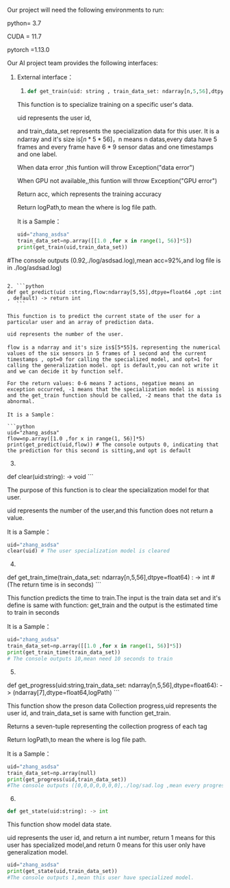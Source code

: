 Our project will need the following environments to run:

python= 3.7

CUDA = 11.7

pytorch =1.13.0

Our AI project team provides the following interfaces:

1. External interface：

   1. ```python
      def get_train(uid: string , train_data_set: ndarray[n,5,56],dtpye=float64) -> return (acc,logPath);
      ```

   This function is to specialize training on a specific user's data.

   uid represents the user id, 

   and train_data_set represents the specialization data for this user. It is a ndarray and it's size is$[n*5*56]$，n means n datas,every data have 5 frames and every frame have $6*9$ sensor datas and one timestamps and one label.

   When data error ,this funtion will throw Exception("data error")

   When GPU not available,,this funtion will throw Exception("GPU error")

   Return acc, which represents the training accuracy

   Return logPath,to mean the where is log file path.

   It is a Sample：
   
   ```python
   uid="zhang_asdsa"
   train_data_set=np.array([[1.0 ,for x in range(1, 56)]*5])
   print(get_train(uid,train_data_set))
#The console outputs (0.92,./log/asdsad.log),mean acc=92%,and log file is in ./log/asdsad.log)
   ```
   
   2. ```python
   def get_predict(uid :string,flow:ndarray[5,55],dtpye=float64 ,opt :int , default) -> return int
      ```

   This function is to predict the current state of the user for a particular user and an array of prediction data.

   uid represents the number of the user.

   flow is a ndarray and it's size is$[5*55]$，representing the numerical values of the six sensors in 5 frames of 1 second and the current timestamps , opt=0 for calling the specialized model, and opt=1 for calling the generalization model. opt is default,you can not write it and we can decide it by function self.

   For the return values: 0-6 means 7 actions, negative means an exception occurred, -1 means that the specialization model is missing and the get_train function should be called, -2 means that the data is abnormal.

   It is a Sample：
   
   ```python
   uid="zhang_asdsa"
   flow=np.array([1.0 ,for x in range(1, 56)]*5)
print(get_predict(uid,flow)) # The console outputs 0, indicating that the prediction for this second is sitting,and opt is default
   ```
   
   3. ```python
   def clear(uid:string): -> void
      ```

   The purpose of this function is to clear the specialization model for that user.

   uid represents the number of the user,and this function does not return a value.

   It is a Sample：
   
   ```python
   uid="zhang_asdsa"
clear(uid) # The user specialization model is cleared
   ```
   
   4. ```python
   def get_train_time(train_data_set: ndarray[n,5,56],dtpye=float64) : -> int #(The return time is in seconds)
      ```

   This function predicts the time to train.The input is the train data set and it's define is same with function: get_train and the output is the estimated time to train in seconds

   It is a Sample：
   
   ```python
   uid="zhang_asdsa"
   train_data_set=np.array([[1.0 ,for x in range(1, 56)]*5])
   print(get_train_time(train_data_set))
# The console outputs 10,mean need 10 seconds to train
   ```
   
   5. ```python
   def get_progress(uid:string,train_data_set: ndarray[n,5,56],dtype=float64): -> (ndarray[7],dtype=float64,logPath)
      ```

   This function show the preson data Collection progress,uid represents the user id, and train_data_set is same with function get_train.

   Returns a seven-tuple representing the collection progress of each tag

   Return logPath,to mean the where is log file path.
   
   It is a Sample：
   
   ```python
   uid="zhang_asdsa"
train_data_set=np.array(null)
   print(get_progress(uid,train_data_set))
   #The console outputs ([0,0,0,0,0,0,0],./log/sad.log ,mean every progress is 0 and log file is in ./log/sad.log
   ```
   
   6.
   
   ```python
   def get_state(uid:string): -> int 
   ```
   
   This function show model data state.
   
   uid represents the user id, and return a int number, return 1 means for this user has specialized model,and return 0 means for this user only have generalization model.
   
   ```python
   uid="zhang_asdsa"
   print(get_state(uid,train_data_set))
   #The console outputs 1,mean this user have specialized model.
   ```
   
   

